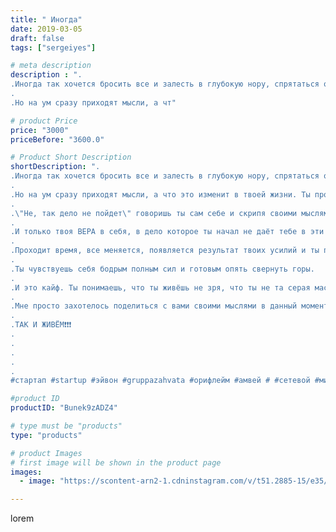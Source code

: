 ```yaml
---
title: " Иногда"
date: 2019-03-05
draft: false
tags: ["sergeiyes"]

# meta description
description : ".
.Иногда так хочется бросить все и залесть в глубокую нору, спрятаться от всех подальше, ни кого не видеть и не слышать.
.
.Но на ум сразу приходят мысли, а чт"

# product Price
price: "3000"
priceBefore: "3600.0"

# Product Short Description
shortDescription: ".
.Иногда так хочется бросить все и залесть в глубокую нору, спрятаться от всех подальше, ни кого не видеть и не слышать.
.
.Но на ум сразу приходят мысли, а что это изменит в твоей жизни. Ты просто станешь как та вся серая масса людей, которая живёт по энерции.
.
.\"Не, так дело не пойдет\" говоришь ты сам себе и скрипя своими мыслями вновь и вновь заставляешь себя через не хочу делать хоть какие//-то действия, чтобы не остановиться и не свалиться в ту канаву, из которой ты карабкаешься уже не один день, неделю ,месяц, год.
.
.И только твоя ВЕРА в себя, в дело которое ты начал не даёт тебе в эти трудные минуты сдаться и проиграть.
.
.Проходит время, все меняется, появляется результат твоих усилий и ты приходишь в чувства. Ты видел, что все твои усилия и вся твоя борьба с самим с собой не напрасны.
.
.Ты чувствуешь себя бодрым полным сил и готовым опять свернуть горы.
.
.И это кайф. Ты понимаешь, что ты живёшь не зря, что ты не та серая масса,. Ты начинаешь уважать сам себя.
.
.Мне просто захотелось поделиться с вами своими мыслями в данный момент времени😂😉😉.
.
.ТАК И ЖИВЁМ❗❗❗
.
.
.
.
.
#стартап #startup #эйвон #gruppazahvata #орифлейм #амвей # #сетевой #миллионер #бизнесбезвложений #млм #сетевойэтомодно #автобонус #сетевоймаркетинг #стильжизни #типичныесетевики #пятигорск #КРЫМ #Севастополь #бизнес #churslabs #sergeystar"

#product ID
productID: "Bunek9zADZ4"

# type must be "products"
type: "products"

# product Images
# first image will be shown in the product page
images:
  - image: "https://scontent-arn2-1.cdninstagram.com/v/t51.2885-15/e35/52390068_2183678925047875_3004127063778447097_n.jpg?se=8&tp=1&_nc_ht=scontent-arn2-1.cdninstagram.com&_nc_cat=107&_nc_ohc=mGuey62PS-cAX8nw6ln&ccb=7-4&oh=1c164c8c4b2db9eaaf3e284a485c8178&oe=6084EEB7&_nc_sid=86f79a&ig_cache_key=MTk5MjY5NTg0MTc4NTEzMjY2NA%3D%3D.2-ccb7-4"

---
```

lorem
